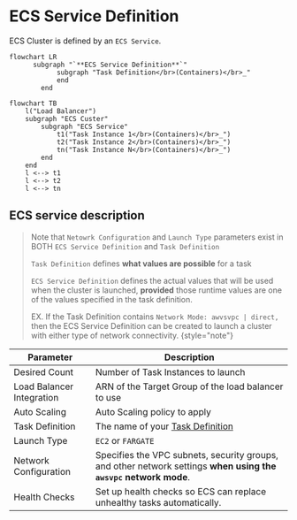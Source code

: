 # ECS Service Definition

ECS Cluster is defined by an `ECS Service`.

```mermaid
flowchart LR
      subgraph "`**ECS Service Definition**`"
            subgraph "Task Definition</br>(Containers)</br>_"
            end
        end
```

```mermaid
flowchart TB
    l("Load Balancer")
    subgraph "ECS Custer"
        subgraph "ECS Service"
            t1("Task Instance 1</br>(Containers)</br>_")
            t2("Task Instance 2</br>(Containers)</br>_")
            tn("Task Instance N</br>(Containers)</br>_")
        end
    end
    l <--> t1
    l <--> t2
    l <--> tn
```
## ECS service description

> Note that `Netowrk Configuration` and `Launch Type` parameters exist in BOTH `ECS Service Definition` and `Task Definition`
> 
> `Task Definition` defines **what values are possible** for a task
> 
> `ECS Service Definition` defines the actual values that will be used when the cluster is launched, **provided** those runtime values are one of the values specified in the task definition.
> 
> EX. If the Task Definition contains `Network Mode: awvsvpc | direct,` then the ECS Service Definition can be created to launch a cluster with either type of network connectivity.
{style="note"}

| Parameter                 | Description                                                                                                      |
|---------------------------|------------------------------------------------------------------------------------------------------------------|
| Desired Count             | Number of Task Instances to launch                                                                               |
| Load Balancer Integration | ARN of the Target Group of the load balancer to use                                                              |
| Auto Scaling              | Auto Scaling policy to apply                                                                                     |
| Task Definition           | The name of your [Task Definition](ECS-Task-Definitions.md)                                                      |
| Launch Type               | `EC2` or `FARGATE`                                                                                               |
| Network Configuration     | Specifies the VPC subnets, security groups, and other network settings **when using the `awsvpc` network mode**. |
| Health Checks             | Set up health checks so ECS can replace unhealthy tasks automatically.                                           |
